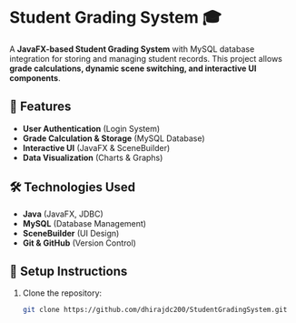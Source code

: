 # Student Grading System 🎓

A **JavaFX-based Student Grading System** with MySQL database integration for storing and managing student records. This project allows **grade calculations, dynamic scene switching, and interactive UI components**.

## 🚀 Features
- **User Authentication** (Login System)
- **Grade Calculation & Storage** (MySQL Database)
- **Interactive UI** (JavaFX & SceneBuilder)
- **Data Visualization** (Charts & Graphs)

## 🛠 Technologies Used
- **Java** (JavaFX, JDBC)
- **MySQL** (Database Management)
- **SceneBuilder** (UI Design)
- **Git & GitHub** (Version Control)

## 📌 Setup Instructions
1. Clone the repository:
   ```bash
   git clone https://github.com/dhirajdc200/StudentGradingSystem.git

